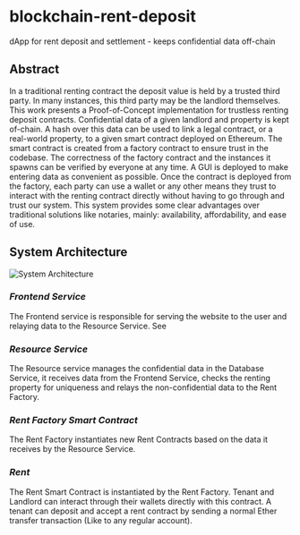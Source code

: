 # blockchain-rent-deposit
dApp for rent deposit and settlement - keeps confidential data off-chain

## Abstract
In a traditional renting contract the deposit value is held by a trusted third party. In many instances, this third party may be the landlord themselves. This work presents a Proof-of-Concept implementation for trustless renting deposit contracts. Confidential data of a given landlord and property is kept of-chain. A hash over this data can be used to link a legal contract, or a real-world property, to a given smart contract deployed on Ethereum. The smart contract is created from a factory contract to ensure trust in the codebase. The correctness of the factory contract and the instances it spawns can be verified by everyone at any time. A GUI is deployed to make entering data as convenient as possible. Once the contract is deployed from the factory, each party can use a wallet or any other means they trust to interact with the renting contract directly without having to go through and trust our system. This system provides some clear advantages over traditional solutions like notaries, mainly: availability, affordability, and ease of use.

## System Architecture 

![System Architecture](https://raw.githubusercontent.com/fstiehle/blockchain-rent-deposit/master/docs/architecture.png)

### _Frontend Service_
The Frontend service is responsible for serving the website to the user and relaying data to the Resource Service. See

### _Resource Service_
The Resource service manages the confidential data in the Database Service, it receives data from the Frontend Service, checks the renting property for uniqueness and relays the non-confidential data to the Rent Factory.

### _Rent Factory Smart Contract_
The Rent Factory instantiates new Rent Contracts based on the data it receives by the Resource Service.

### _Rent_
The Rent Smart Contract is instantiated by the Rent Factory. Tenant and Landlord can interact through their wallets directly with this contract. A tenant can deposit and accept a rent contract by sending a normal Ether transfer transaction (Like to any regular account). 
